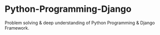 # Python-Programming-Django
Problem solving &amp; deep understanding of Python Programming &amp; Django Framework.
